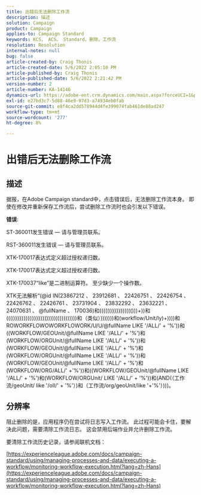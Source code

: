 ```yaml
---
title: 出错后无法删除工作流
description: 描述
solution: Campaign
product: Campaign
applies-to: Campaign Standard
keywords: KCS， ACS， Standard，删除，工作流
resolution: Resolution
internal-notes: null
bug: false
article-created-by: Craig Thonis
article-created-date: 5/6/2022 2:05:10 PM
article-published-by: Craig Thonis
article-published-date: 5/6/2022 2:21:42 PM
version-number: 2
article-number: KA-14146
dynamics-url: https://adobe-ent.crm.dynamics.com/main.aspx?forceUCI=1&pagetype=entityrecord&etn=knowledgearticle&id=4130ca86-45cd-ec11-a7b5-6045bd00d4f5
exl-id: e27bd3c7-5d88-46e9-97d3-a74934eb0fab
source-git-commit: e8f4ca2dd578944d4fe399074fab461de88ad247
workflow-type: tm+mt
source-wordcount: '277'
ht-degree: 8%

---
```


# 出错后无法删除工作流

## 描述


据报，在Adobe Campaign standard中，点击错误后，无法删除工作流本身。 即使在修改并重新保存工作流后，尝试删除工作流时也会引发以下错误。

<b>错误</b>:

ST-360011发生错误 — 请与管理员联系。

RST-360011发生错误 — 请与管理员联系。

XTK-170017表达式定义超过授权递归数。

XTK-170017表达式定义超过授权递归数。

XTK-170037“like”是二进制运算符。 至少缺少一个操作数。

XTK无法解析“(@id IN(23867212 、 23912681 、 22426751 、 22426754 、 22426762 、 22426761 、 23731904 、 23832292 、 23632221 、 24070631 、 @fullName 、 170036)和((((((((((((((((()))+))和((((((((((((((((((((())))))))))))))))和（类似）)))))))和(workflow/Unit/ly)+))))和ROWORKFLOWOWORKFLOWORK/U/U/@fullName LIKE &#39;/ALL/&#39; + &#39;%&#39;))和((WORKFLOW/GEOUnit/@fullName LIKE &#39;/ALL/&#39; + &#39;%&#39;)和(WORKFLOW/ORGUnit/@fullName LIKE &#39;/ALL/&#39; + &#39;%&#39;))和(WORKFLOW/GEOUnit/@fullName LIKE &#39;/ALL/&#39; + &#39;%&#39;)和(WORKFLOW/ORGUnit/@fullName LIKE &#39;/ALL/&#39; + &#39;%&#39;))和(WORKFLOW/GEOUnit/@fullName LIKE &#39;/ALL/&#39; + &#39;%&#39;)和(WORKFLOW/ORG/ALL/&#39; +&#39;%&#39;))和((WORKFLOW/GEOUnit/@fullName LIKE &#39;/ALL/&#39; + &#39;%&#39;)和(WORKFLOW/ORGUnit/ LIKE &#39;/ALL/&#39; + &#39;%&#39;))和(AND(（工作流/geoUnit/ like &#39;/oll/&#39; + &#39;%&#39;）)和（工作流/org/geoUnit/like &#39;+&#39;%&#39;）)))。




## 分辨率


阻止删除的是，应用程序仍在尝试将日志写入工作流。 此过程可能会卡住，要解决此问题，需要清除工作流日志。 这会禁用后端作业并允许删除工作流。



要清除工作流历史记录，请参阅联机文档：

[https://experienceleague.adobe.com/docs/campaign-standard/using/managing-processes-and-data/executing-a-workflow/monitoring-workflow-execution.html?lang=zh-Hans](https://experienceleague.adobe.com/docs/campaign-standard/using/managing-processes-and-data/executing-a-workflow/monitoring-workflow-execution.html?lang=zh-Hans)
